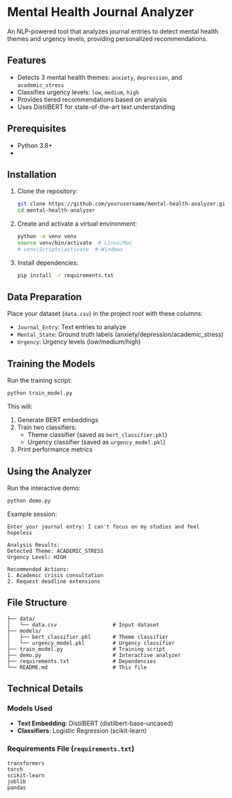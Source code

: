 
# Mental Health Journal Analyzer

An NLP-powered tool that analyzes journal entries to detect mental health themes and urgency levels, providing personalized recommendations.

## Features

- Detects 3 mental health themes: `anxiety`, `depression`, and `academic_stress`
- Classifies urgency levels: `low`, `medium`, `high`
- Provides tiered recommendations based on analysis
- Uses DistilBERT for state-of-the-art text understanding

## Prerequisites

- Python 3.8+
- 
## Installation

1. Clone the repository:
   ```bash
   git clone https://github.com/yourusername/mental-health-analyzer.git
   cd mental-health-analyzer
   ```

2. Create and activate a virtual environment:
   ```bash
   python -m venv venv
   source venv/bin/activate  # Linux/Mac
   # venv\Scripts\activate  # Windows
   ```

3. Install dependencies:
   ```bash
   pip install -r requirements.txt
   ```

## Data Preparation

Place your dataset (`data.csv`) in the project root with these columns:
- `Journal_Entry`: Text entries to analyze
- `Mental_State`: Ground truth labels (anxiety/depression/academic_stress)
- `Urgency`: Urgency levels (low/medium/high)

## Training the Models

Run the training script:
```bash
python train_model.py
```

This will:
1. Generate BERT embeddings
2. Train two classifiers:
   - Theme classifier (saved as `bert_classifier.pkl`)
   - Urgency classifier (saved as `urgency_model.pkl`)
3. Print performance metrics

## Using the Analyzer

Run the interactive demo:
```bash
python demo.py
```

Example session:
```
Enter your journal entry: I can't focus on my studies and feel hopeless

Analysis Results:
Detected Theme: ACADEMIC_STRESS
Urgency Level: HIGH

Recommended Actions:
1. Academic crisis consultation
2. Request deadline extensions
```

## File Structure

```
├── data/
│   └── data.csv                  # Input dataset
├── models/
│   ├── bert_classifier.pkl       # Theme classifier
│   └── urgency_model.pkl         # Urgency classifier
├── train_model.py                # Training script
├── demo.py                       # Interactive analyzer
├── requirements.txt              # Dependencies
└── README.md                     # This file
```

## Technical Details

### Models Used
- **Text Embedding**: DistilBERT (distilbert-base-uncased)
- **Classifiers**: Logistic Regression (scikit-learn)


### Requirements File (`requirements.txt`)
```
transformers
torch
scikit-learn
joblib
pandas
```

